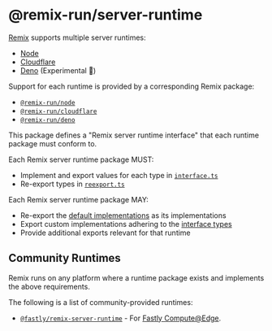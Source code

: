 # @remix-run/server-runtime

[Remix](https://remix.run) supports multiple server runtimes:

- [Node](https://nodejs.org/en/)
- [Cloudflare](https://developers.cloudflare.com/workers/learning/how-workers-works/)
- [Deno](https://deno.land/) (Experimental 🧪)

Support for each runtime is provided by a corresponding Remix package:

- [`@remix-run/node`](https://github.com/remix-run/remix/tree/main/packages/remix-node)
- [`@remix-run/cloudflare`](https://github.com/remix-run/remix/tree/main/packages/remix-cloudflare)
- [`@remix-run/deno`](https://github.com/remix-run/remix/tree/main/packages/remix-deno)

This package defines a "Remix server runtime interface" that each runtime package must conform to.

Each Remix server runtime package MUST:

- Implement and export values for each type in [`interface.ts`](./interface.ts)
- Re-export types in [`reexport.ts`](./reexport.ts)

Each Remix server runtime package MAY:

- Re-export the [default implementations](./index.ts) as its implementations
- Export custom implementations adhering to the [interface types](./interface.ts)
- Provide additional exports relevant for that runtime

## Community Runtimes

Remix runs on any platform where a runtime package exists and implements the above requirements.

The following is a list of community-provided runtimes:

- [`@fastly/remix-server-runtime`][fastly-remix-server-runtime] - For [Fastly Compute@Edge][fastly-compute-at-edge].

[fastly-remix-server-runtime]: https://github.com/fastly/remix-compute-js/tree/main/packages/remix-server-runtime
[fastly-compute-at-edge]: https://developer.fastly.com/learning/compute/
